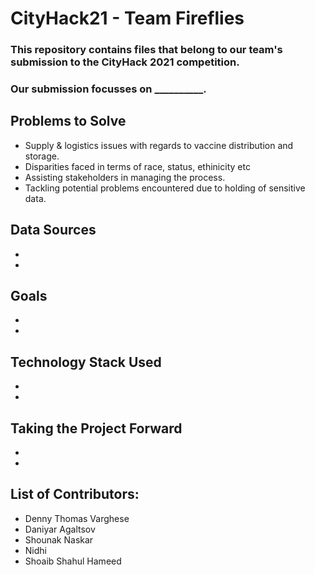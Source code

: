 # CityHack21 - Team Fireflies

### This repository contains files that belong to our team's submission to the CityHack 2021 competition.
### Our submission focusses on __________.

## Problems to Solve
- Supply & logistics issues with regards to vaccine distribution and storage.
- Disparities faced in terms of race, status, ethinicity etc 
- Assisting stakeholders in managing the process.
- Tackling potential problems encountered due to holding of sensitive data.

## Data Sources
- 
- 

## Goals
-
- 

## Technology Stack Used
- 
- 

## Taking the Project Forward
-
-

## List of Contributors:
- Denny Thomas Varghese
- Daniyar Agaltsov
- Shounak Naskar
- Nidhi
- Shoaib Shahul Hameed



